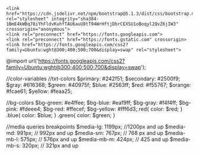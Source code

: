 

    <link href="https://cdn.jsdelivr.net/npm/bootstrap@5.1.3/dist/css/bootstrap.min.css" rel="stylesheet" integrity="sha384-1BmE4kWBq78iYhFldvKuhfTAU6auU8tT94WrHftjDbrCEXSU1oBoqyl2QvZ6jIW3" crossorigin="anonymous">
	<link rel="preconnect" href="https://fonts.googleapis.com">
	<link rel="preconnect" href="https://fonts.gstatic.com" crossorigin>
	<link href="https://fonts.googleapis.com/css2?family=Ubuntu:wght@300;400;500;700&display=swap" rel="stylesheet">





@import url('https://fonts.googleapis.com/css2?family=Ubuntu:wght@300;400;500;700&display=swap');


//color-variables
//txt-colors
$primary:   #242f51;
$secondary: #2500f9;
$gray:      #616368;
$green:     #40975f;
$blue:      #2563ff;
$red:       #f55767;
$orange:    #fcae61;
$yellow:    #feaa25;

//bg-colors
$bg-green:  #e4ffee;
$bg-blue:   #eaf9ff;
$bg-gray:   #f4f4ff;
$bg-pink:   #fdeee4;
$bg-red:    #ffecef;
$bg-yellow: #fff6d3;.red{
							color: $red;
						}
						.blue{
							color: $blue;
						}
						.green{
							color: $green;
						}


//media queries breakpoints
$media-lg: 1199px; //1200px and up
$media-md: 991px; // 992px and up
$media-sm: 767px; // 768 px and up
$media-mb-l: 575px; // 576px and up
$media-mb-m: 424px; // 425 and up
$media-mb-s: 320px; // 321px and up